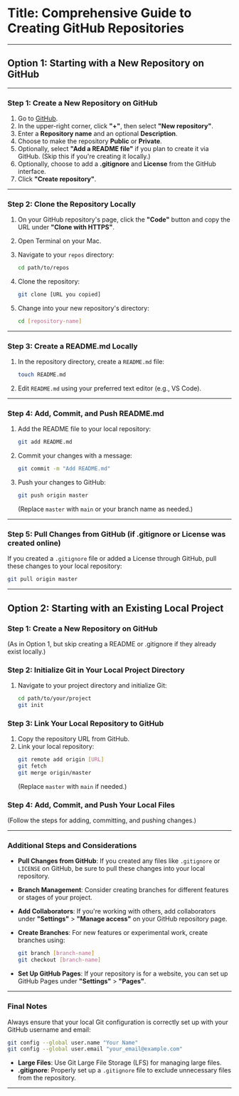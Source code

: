 # **Title: Comprehensive Guide to Creating GitHub Repositories**

---

## **Option 1: Starting with a New Repository on GitHub**

---

### **Step 1: Create a New Repository on GitHub**

1. Go to [GitHub](https://github.com/).
2. In the upper-right corner, click **"+"**, then select **"New repository"**.
3. Enter a **Repository name** and an optional **Description**.
4. Choose to make the repository **Public** or **Private**.
5. Optionally, select **"Add a README file"** if you plan to create it via GitHub. (Skip this if you're creating it locally.)
6. Optionally, choose to add a **.gitignore** and **License** from the GitHub interface.
7. Click **"Create repository"**.

---

### **Step 2: Clone the Repository Locally**

1. On your GitHub repository's page, click the **"Code"** button and copy the URL under **"Clone with HTTPS"**.
2. Open Terminal on your Mac.
3. Navigate to your `repos` directory:

   ```bash
   cd path/to/repos
   ```

4. Clone the repository:

   ```bash
   git clone [URL you copied]
   ```

5. Change into your new repository's directory:

   ```bash
   cd [repository-name]
   ```

---

### **Step 3: Create a README.md Locally**

1. In the repository directory, create a `README.md` file:

   ```bash
   touch README.md
   ```

2. Edit `README.md` using your preferred text editor (e.g., VS Code).

---

### **Step 4: Add, Commit, and Push README.md**

1. Add the README file to your local repository:

   ```bash
   git add README.md
   ```

2. Commit your changes with a message:

   ```bash
   git commit -m "Add README.md"
   ```

3. Push your changes to GitHub:

   ```bash
   git push origin master
   ```

   (Replace `master` with `main` or your branch name as needed.)

---

### **Step 5: Pull Changes from GitHub (if .gitignore or License was created online)**

If you created a `.gitignore` file or added a License through GitHub, pull these changes to your local repository:

```bash
git pull origin master
```

---

## **Option 2: Starting with an Existing Local Project**

### **Step 1: Create a New Repository on GitHub**

(As in Option 1, but skip creating a README or .gitignore if they already exist locally.)

### **Step 2: Initialize Git in Your Local Project Directory**

1. Navigate to your project directory and initialize Git:
   ```bash
   cd path/to/your/project
   git init
   ```

### **Step 3: Link Your Local Repository to GitHub**

1. Copy the repository URL from GitHub.
2. Link your local repository:
   ```bash
   git remote add origin [URL]
   git fetch
   git merge origin/master
   ```
   (Replace `master` with `main` if needed.)

### **Step 4: Add, Commit, and Push Your Local Files**

(Follow the steps for adding, committing, and pushing changes.)

---

### **Additional Steps and Considerations**

- **Pull Changes from GitHub**: If you created any files like `.gitignore` or `LICENSE` on GitHub, be sure to pull these changes into your local repository.
- **Branch Management**: Consider creating branches for different features or stages of your project.
- **Add Collaborators**: If you're working with others, add collaborators under **"Settings"** > **"Manage access"** on your GitHub repository page.
- **Create Branches**: For new features or experimental work, create branches using:

  ```bash
  git branch [branch-name]
  git checkout [branch-name]
  ```

- **Set Up GitHub Pages**: If your repository is for a website, you can set up GitHub Pages under **"Settings"** > **"Pages"**.

---

### **Final Notes**

Always ensure that your local Git configuration is correctly set up with your GitHub username and email:

```bash
git config --global user.name "Your Name"
git config --global user.email "your_email@example.com"
```

- **Large Files**: Use Git Large File Storage (LFS) for managing large files.
- **.gitignore**: Properly set up a `.gitignore` file to exclude unnecessary files from the repository.

---

